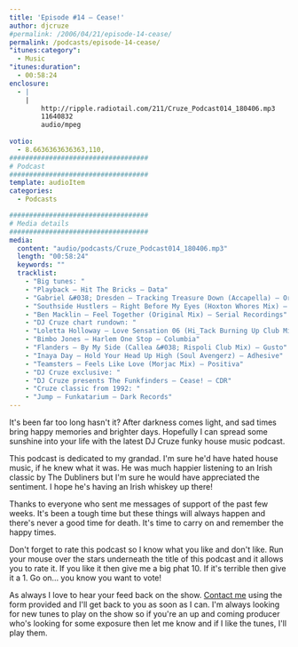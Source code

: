 ```yaml
---
title: 'Episode #14 – Cease!'
author: djcruze
#permalink: /2006/04/21/episode-14-cease/
permalink: /podcasts/episode-14-cease/
"itunes:category":
  - Music
"itunes:duration":
  - 00:58:24
enclosure:
  - |
    |
        http://ripple.radiotail.com/211/Cruze_Podcast014_180406.mp3
        11640832
        audio/mpeg
        
votio:
  - 8.6636363636363,110,
###################################
# Podcast
###################################
template: audioItem
categories:
  - Podcasts

###################################
# Media details
###################################
media:
  content: "audio/podcasts/Cruze_Podcast014_180406.mp3"
  length: "00:58:24"
  keywords: ""
  tracklist:
    - "Big tunes: "
    - "Playback – Hit The Bricks – Data"
    - "Gabriel &#038; Dresden – Tracking Treasure Down (Accapella) – Organized Nature"
    - "Southside Hustlers – Right Before My Eyes (Hoxton Whores Mix) – Data"
    - "Ben Macklin – Feel Together (Original Mix) – Serial Recordings"
    - "DJ Cruze chart rundown: "
    - "Loletta Holloway – Love Sensation 06 (Hi_Tack Burning Up Club Mix) – Gusto"
    - "Bimbo Jones – Harlem One Stop – Columbia"
    - "Flanders – By My Side (Callea &#038; Rispoli Club Mix) – Gusto"
    - "Inaya Day – Hold Your Head Up High (Soul Avengerz) – Adhesive"
    - "Teamsters – Feels Like Love (Morjac Mix) – Positiva"
    - "DJ Cruze exclusive: "
    - "DJ Cruze presents The Funkfinders – Cease! – CDR"
    - "Cruze classic from 1992: "
    - "Jump – Funkatarium – Dark Records"
---
```

It's been far too long hasn't it? After darkness comes light, and sad times bring happy memories and brighter days. Hopefully I can spread some sunshine into your life with the latest DJ Cruze funky house music podcast.

This podcast is dedicated to my grandad. I'm sure he'd have hated house music, if he knew what it was. He was much happier listening to an Irish classic by The Dubliners but I'm sure he would have appreciated the sentiment. I hope he's having an Irish whiskey up there!

Thanks to everyone who sent me messages of support of the past few weeks. It's been a tough time but these things will always happen and there's never a good time for death. It's time to carry on and remember the happy times.

Don't forget to rate this podcast so I know what you like and don't like. Run your mouse over the stars underneath the title of this podcast and it allows you to rate it. If you like it then give me a big phat 10. If it's terrible then give it a 1. Go on&#8230; you know you want to vote!

As always I love to hear your feed back on the show. [Contact me][15] using the form provided and I'll get back to you as soon as I can. I'm always looking for new tunes to play on the show so if you're an up and coming producer who's looking for some exposure then let me know and if I like the tunes, I'll play them.

 [1]: http://ripple.radiotail.com/211/Cruze_Podcast014_180406.mp3
 [2]: http://www.djcruze.co.uk/cms/podcasts/feed/rss2
 [3]: http://www.ministryofsound.com/
 [4]: http://www.gabrielanddresden.com/
 [5]: http://www.hoxtonwhores.com/
 [6]: http://www.myspace.com/benmacklin
 [7]: http://www.serialrecords.com/
 [8]: http://www.gutrecords.com/
 [9]: http://www.bimbojones.com/
 [10]: http://www.inayaday.com/
 [11]: http://www.adhesiverecords.co.uk/
 [12]: http://www.morjac.com/
 [13]: http://www.positivarecords.com/
 [14]: http://www.djcruze.co.uk/
 [15]: http://www.djcruze.co.uk/cms/contact/
